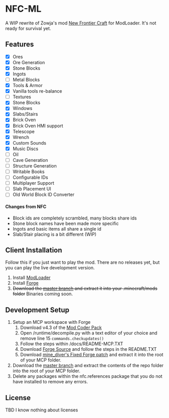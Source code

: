 # NFC-ML
A WIP rewrite of Zowja's mod [New Frontier Craft](http://newfrontiercraft.net/) for ModLoader. It's not ready for survival yet.

## Features
- [x] Ores
- [x] Ore Generation
- [x] Stone Blocks
- [x] Ingots
- [ ] Metal Blocks
- [x] Tools & Armor
- [x] Vanilla tools re-balance
- [ ] Textures
- [x] Stone Blocks
- [x] Windows
- [x] Slabs/Stairs
- [x] Brick Oven
- [x] Brick Oven HMI support
- [x] Telescope
- [x] Wrench
- [x] Custom Sounds
- [x] Music Discs
- [ ] Oil
- [ ] Cave Generation
- [ ] Structure Generation
- [ ] Writable Books
- [ ] Configurable IDs
- [ ] Multiplayer Support
- [ ] Slab Placement UI
- [ ] Old World Block ID Converter

#### Changes from NFC
- Block ids are completely scrambled, many blocks share ids
- Stone block names have been made more specific
- Ingots and basic items all share a single id
- Slab/Stair placing is a bit different (WIP)

## Client Installation
Follow this if you just want to play the mod. There are no releases yet, but you can play the live development version.
1. Install [ModLoader](https://mcarchive.net/mods/modloader?gvsn=b1.7.3) 
2. Install [Forge](https://mcarchive.net/mods/minecraftforge?gvsn=b1.7.3)
3. ~~Download the [master branch](https://github.com/rekadoodle/NFC-ML/archive/master.zip) and extract it into your .minecraft/mods folder~~ Binaries coming soon.

## Development Setup
1. Setup an MCP workspace with Forge
   1. Download v4.3 of the [Mod Coder Pack](https://minecraft.gamepedia.com/Programs_and_editors/Mod_Coder_Pack#Downloads)
   2. Open /runtime/decompile.py with a text editor of your choice and remove line 15 `commands.checkupdates()`
   3. Follow the steps within /docs/README-MCP.TXT
   4. Download [Forge Source](https://mcarchive.net/mods/minecraftforge?gvsn=b1.7.3) and follow the steps in the README.TXT
   5. Download [mine_diver's Fixed Forge patch](http://www.mediafire.com/file/kmf47og8hf1c7ib) and extract it into the root of your MCP folder.
2. Download the [master branch](https://github.com/rekadoodle/NFC-ML/archive/master.zip) and extract the contents of the repo folder into the root of your MCP folder.
3. Delete any packages within the nfc.references package that you do not have installed to remove any errors.

## License

TBD I know nothing about licenses
